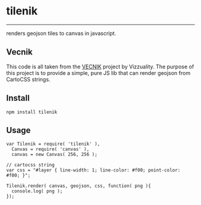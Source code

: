 # tilenik 
--------
renders geojson tiles to canvas in javascript. 

## Vecnik 
This code is all taken from the [VECNIK](https://github.com/Vizzuality/VECNIK/) project by Vizzuality. The purpose of this project is to provide a simple, pure JS lib that can render geojson from CartoCSS strings. 

## Install 

    npm install tilenik 

## Usage 

    var Tilenik = require( 'tilenik' ),
      Canvas = require( 'canvas' ),
      canvas = new Canvas( 256, 256 );

    // cartocss string
    var css = "#layer { line-width: 1; line-color: #f00; point-color: #f00; }";

    Tilenik.render( canvas, geojson, css, function( png ){
      console.log( png );
    }); 
